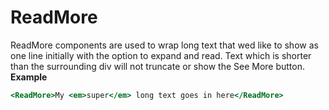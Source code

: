
# ReadMore
ReadMore components are used to wrap long text that wed like to show as one line initially with the option to expand and read.
Text which is shorter than the surrounding div will not truncate or show the See More button.
**Example**  
```hbs preview-template
<ReadMore>My <em>super</em> long text goes in here</ReadMore>
```
